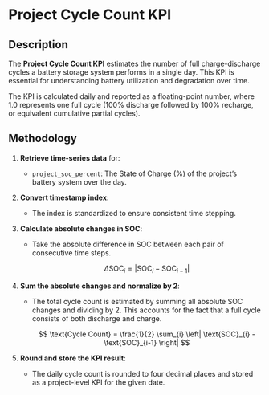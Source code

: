 # Project Cycle Count KPI

## Description

The **Project Cycle Count KPI** estimates the number of full charge-discharge cycles a battery storage system performs in a single day. This KPI is essential for understanding battery utilization and degradation over time.

The KPI is calculated daily and reported as a floating-point number, where 1.0 represents one full cycle (100% discharge followed by 100% recharge, or equivalent cumulative partial cycles).

## Methodology

1. **Retrieve time-series data** for:
   - `project_soc_percent`: The State of Charge (%) of the project’s battery system over the day.

2. **Convert timestamp index**:
   - The index is standardized to ensure consistent time stepping.

3. **Calculate absolute changes in SOC**:
   - Take the absolute difference in SOC between each pair of consecutive time steps.

     $$
     \Delta \text{SOC}_i = \left| \text{SOC}_{i} - \text{SOC}_{i-1} \right|
     $$

4. **Sum the absolute changes and normalize by 2**:
   - The total cycle count is estimated by summing all absolute SOC changes and dividing by 2. This accounts for the fact that a full cycle consists of both discharge and charge.

     $$
     \text{Cycle Count} = \frac{1}{2} \sum_{i} \left| \text{SOC}_{i} - \text{SOC}_{i-1} \right|
     $$

5. **Round and store the KPI result**:
   - The daily cycle count is rounded to four decimal places and stored as a project-level KPI for the given date.
